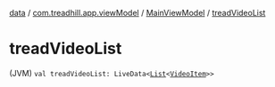 [data](../../index.md) / [com.treadhill.app.viewModel](../index.md) / [MainViewModel](index.md) / [treadVideoList](./tread-video-list.md)

# treadVideoList

(JVM) `val treadVideoList: LiveData<`[`List`](https://kotlinlang.org/api/latest/jvm/stdlib/kotlin.collections/-list/index.html)`<`[`VideoItem`](../../com.treadhill.app.data-types/-video-item/index.md)`>>`